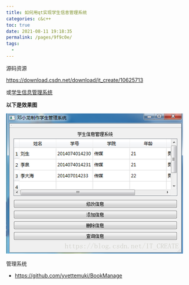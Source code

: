 ```yaml
---
title: 如何用qt实现学生信息管理系统
categories: c&c++
toc: true
date: 2021-08-11 19:18:35
permalink: /pages/9f9c0e/
tags: 
  - 
---
```


源码资源

https://download.csdn.net/download/it_create/10625713

或[学生信息管理系统](https://gitee.com/dxl96/qt_resource/blob/master/学生信息管理系统.zip)

**以下是效果图**

**![img](qt-example/70.png)**



管理系统

- https://github.com/yvettemuki/BookManage